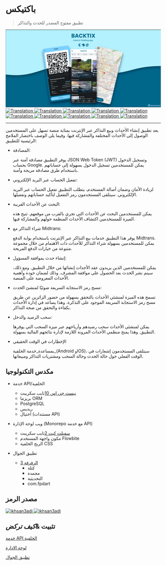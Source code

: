 # باكتيكس

> تطبيق مفتوح المصدر للحدث والتذاكر

<img src="assets/social_preview.png">

<a href="./README.md">
  <img alt="Translation" src="https://img.shields.io/badge/Bahasa_Indonesia-blue?style=for-the-badge&logo=googletranslate&logoColor=blue&labelColor=white">
</a>
<a href="./README.en.md">
  <img alt="Translation" src="https://img.shields.io/badge/English-blue?style=for-the-badge&logo=googletranslate&logoColor=blue&labelColor=white">
</a>
<a href="./README.zh-CN.md">
  <img alt="Translation" src="https://img.shields.io/badge/简体中文-blue?style=for-the-badge&logo=googletranslate&logoColor=blue&labelColor=white">
</a>
<a href="./README.ja.md">
  <img alt="Translation" src="https://img.shields.io/badge/日本語-blue?style=for-the-badge&logo=googletranslate&logoColor=blue&labelColor=white">
</a>
<a href="./README.ar.md">
  <img alt="Translation" src="https://img.shields.io/badge/Arabic_عربي-blue?style=for-the-badge&logo=googletranslate&logoColor=blue&labelColor=white">
</a>
<a href="./README.pt.md">
  <img alt="Translation" src="https://img.shields.io/badge/Português-blue?style=for-the-badge&logo=googletranslate&logoColor=blue&labelColor=white">
</a>
<a href="./README.es.md">
  <img alt="Translation" src="https://img.shields.io/badge/Español-blue?style=for-the-badge&logo=googletranslate&logoColor=blue&labelColor=white">
</a>
<a href="./README.fr.md">
  <img alt="Translation" src="https://img.shields.io/badge/Français-blue?style=for-the-badge&logo=googletranslate&logoColor=blue&labelColor=white">
</a>
<a href="./README.vi.md">
  <img alt="Translation" src="https://img.shields.io/badge/Tiếng_Việt-blue?style=for-the-badge&logo=googletranslate&logoColor=blue&labelColor=white">
</a>
<a href="./README.hi.md">
  <img alt="Translation" src="https://img.shields.io/badge/Hindi_हिंदी-blue?style=for-the-badge&logo=googletranslate&logoColor=blue&labelColor=white">
</a>

* * *

يعد تطبيق إنشاء الأحداث وبيع التذاكر عبر الإنترنت بمثابة منصة تسهل على المستخدمين الوصول إلى الأحداث المختلفة والمشاركة فيها. وفيما يلي الوصف
باختصار الملامح الرئيسية للتطبيق:

-   المصادقة:

    يوفر التطبيق مصادقة آمنة عبر JSON Web Token (JWT) وتسجيل الدخول بحساب Google. يمكن للمستخدمين تسجيل الدخول بسهولة إلى حساباتهم باستخدام طرق مصادقة مريحة وآمنة.

-   تفعيل الحساب عبر البريد الإلكتروني:

    لزيادة الأمان وضمان أصالة المستخدم، يتطلب التطبيق تفعيل الحساب عبر البريد الإلكتروني. سيتلقى المستخدمون رمز التفعيل لتأكيد حساباتهم وتفعيلها.

-   البحث عن الأحداث القريبة:

    يمكن للمستخدمين البحث عن الأحداث التي تجري بالقرب من موقعهم. تتيح هذه الميزة للمستخدمين اكتشاف الأحداث المنظمة حولهم والمشاركة فيها.

-   شراء التذاكر مع Midtrans:

    يوفر هذا التطبيق خدمات بيع التذاكر عبر الإنترنت باستخدام بوابة الدفع Midtrans. يمكن للمستخدمين بسهولة شراء التذاكر للأحداث ذات الاهتمام من خلال مجموعة متنوعة من خيارات الدفع المريحة.

-   إنشاء حدث بموافقة المسؤول:

    يمكن للمستخدمين الذين يريدون عقد الأحداث إنشائها من خلال التطبيق. ومع ذلك، سيتم نشر الحدث بعد الحصول على موافقة المشرف. وذلك لضمان جودة وأهمية الأحداث المعروضة على المنصة.

-   مسح رمز الاستجابة السريعة ضوئيًا لمنشئ الحدث:

    تسمح هذه الميزة لمنشئي الأحداث بالتحقق بسهولة من حضور الزائرين عن طريق مسح رمز الاستجابة السريعة الموجود على التذكرة. وهذا يساعد في إدارة الأحداث بكفاءة والتحقق من صحة التذاكر.

-   سحب الرصيد والدخل:

    يمكن لمنشئي الأحداث سحب رصيدهم وأرباحهم عبر ميزة السحب التي يوفرها التطبيق. وهذا يمنح منظمي الأحداث المرونة اللازمة لإدارة نتائجهم المالية بسهولة.

-   الإخطارات في الوقت الحقيقي

    بمساعدة_خدمة الخلفية_(Android وIOS)، سيتلقى المستخدمون إشعارات في الوقت الفعلي حول حالة الحدث وحالة السحب ومشتريات التذاكر ومبيعاتها.

## مكدس التكنولوجيا

-   خدمة API/الخلفية

    -   [نيست جي إس 10](https://nestjs.com/)تايب سكريبت
    -   بريزما ORM
    -   PostgreSQL
    -   ريديس
    -   اختيال (مستندات API)

-   ويب لوحة الإدارة (Monorepo مع خدمة API)

    -   [سفيلت كيت 2](https://kit.svelte.dev/)تايب سكريبت
    -   مكون واجهة المستخدم Flowbite
    -   الريح الخلفية CSS

-   تطبيق الجوال

    -   [الرفرفة 3](https://flutter.dev/)
        -   كتلة
        -   مجمدة
        -   التحديثية
        -   com.fpdart

## مصدر الرمز

<a href="https://github.com/ikhsan3adi/backtix-app">
  <img height='25em' src="https://img.shields.io/badge/BackTix_App-027DFD?style=for-the-badge&logo=github&logoColor=white" title="ikhsan3adi" />
</a>

<a href="https://github.com/ikhsan3adi/backtix-service">
  <img height='25em' src="https://img.shields.io/badge/BackTix_Api_Service & Admin panel-ea2845?style=for-the-badge&logo=github&logoColor=white" title="ikhsan3adi" />
</a>

## تثبيت &_كيف تركض_

[خدمة API الخلفية](docs/api-service.md)

[لوحة الادارة](docs/admin-panel.md)

[تطبيق الجوال](docs/mobile-app.md)
